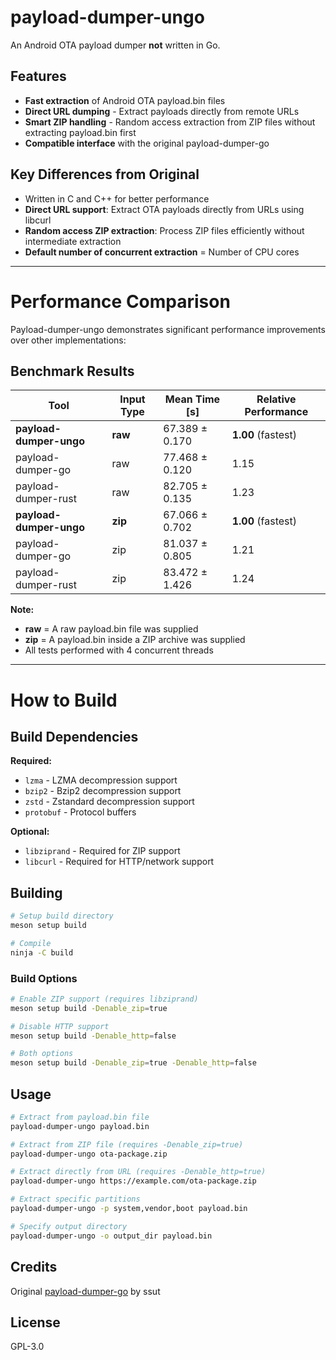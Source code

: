 # payload-dumper-ungo

An Android OTA payload dumper **not** written in Go.

## Features

- **Fast extraction** of Android OTA payload.bin files
- **Direct URL dumping** - Extract payloads directly from remote URLs
- **Smart ZIP handling** - Random access extraction from ZIP files without extracting payload.bin first
- **Compatible interface** with the original payload-dumper-go

## Key Differences from Original

- Written in C and C++ for better performance
- **Direct URL support**: Extract OTA payloads directly from URLs using libcurl
- **Random access ZIP extraction**: Process ZIP files efficiently without intermediate extraction
- **Default number of concurrent extraction** = Number of CPU cores

---

# Performance Comparison

Payload-dumper-ungo demonstrates significant performance improvements over other implementations:

## Benchmark Results

| Tool | Input Type | Mean Time [s] | Relative Performance |
|------|------------|---------------|---------------------|
| **payload-dumper-ungo** | **raw** | 67.389 ± 0.170 | **1.00** (fastest) |
| payload-dumper-go | raw | 77.468 ± 0.120 | 1.15 |
| payload-dumper-rust | raw | 82.705 ± 0.135 | 1.23 |
| **payload-dumper-ungo** | **zip** | 67.066 ± 0.702 | **1.00** (fastest) |
| payload-dumper-go | zip | 81.037 ± 0.805 | 1.21 |
| payload-dumper-rust | zip | 83.472 ± 1.426 | 1.24 |

**Note:** 
- **raw** = A raw payload.bin file was supplied
- **zip** = A payload.bin inside a ZIP archive was supplied
- All tests performed with 4 concurrent threads

---

# How to Build

## Build Dependencies

**Required:**
- `lzma` - LZMA decompression support
- `bzip2` - Bzip2 decompression support  
- `zstd` - Zstandard decompression support
- `protobuf` - Protocol buffers

**Optional:**
- `libziprand` - Required for ZIP support
- `libcurl` - Required for HTTP/network support

## Building

```bash
# Setup build directory
meson setup build

# Compile
ninja -C build
```

### Build Options

```bash
# Enable ZIP support (requires libziprand)
meson setup build -Denable_zip=true

# Disable HTTP support
meson setup build -Denable_http=false

# Both options
meson setup build -Denable_zip=true -Denable_http=false
```

## Usage

```bash
# Extract from payload.bin file
payload-dumper-ungo payload.bin

# Extract from ZIP file (requires -Denable_zip=true)
payload-dumper-ungo ota-package.zip

# Extract directly from URL (requires -Denable_http=true)
payload-dumper-ungo https://example.com/ota-package.zip

# Extract specific partitions
payload-dumper-ungo -p system,vendor,boot payload.bin

# Specify output directory
payload-dumper-ungo -o output_dir payload.bin
```

## Credits

Original [payload-dumper-go](https://github.com/ssut/payload-dumper-go) by ssut

## License

GPL-3.0
